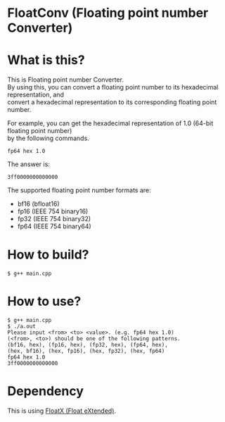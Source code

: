 FloatConv (Floating point number Converter)
===

# What is this?

This is Floating point number Converter.  
By using this, you can convert a floating point number to its hexadecimal representation, and  
convert a hexadecimal representation to its corresponding floating point number.

For example, you can get the hexadecimal representation of 1.0 (64-bit floating point number)  
by the following commands.

```
fp64 hex 1.0
```

The answer is:

```
3ff0000000000000
```

The supported floating point number formats are:

- bf16 (bfloat16)
- fp16 (IEEE 754 binary16)
- fp32 (IEEE 754 binary32)
- fp64 (IEEE 754 binary64)

# How to build?

```
$ g++ main.cpp
```

# How to use?

```
$ g++ main.cpp
$ ./a.out
Please input <from> <to> <value>. (e.g. fp64 hex 1.0)
(<from>, <to>) should be one of the following patterns.
(bf16, hex), (fp16, hex), (fp32, hex), (fp64, hex),
(hex, bf16), (hex, fp16), (hex, fp32), (hex, fp64)
fp64 hex 1.0
3ff0000000000000
```

# Dependency

This is using [FloatX (Float eXtended)](https://github.com/oprecomp/FloatX).

